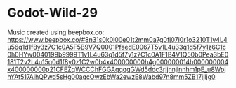 # Godot-Wild-29

Music created using beepbox.co: https://www.beepbox.co/#8n31s0k0l00e01t2mm0a7g0fj07i0r1o3210T1v4L4u56q1d1f8y3z7C1c0A5F5B9V7Q0001PfaedE0067T5v1L4u33q1d5f7y1z6C1c0h0HYw0040199b9999T1v1L4u63q1d5f7y1z7C1c0A1F1B4V1Q50b0Pea3bE0181T2v2L4u15q0d1f8y0z1C2w0b4x400000000h4g000000014h000000004x400000000p21CFEZqWCCChFGGAqqqqGWd5ddc3rjjnnjlnnhm1pE_u8WpjhYAt517AihQPwd5sHg00aqcOwzEbWa2ewzE8Wabd97n8mm5ZB17jjljg0
